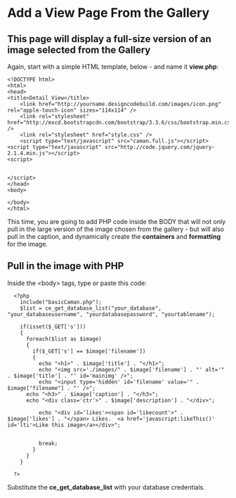 # Add a View Page From the Gallery

## This page will display a full-size version of an image selected from the Gallery

Again, start with a simple HTML template, below - and name it **view.php**:

```
<!DOCTYPE html>
<html>
<head>
<title>Detail View</title>
    <link href="http://yourname.designcodebuild.com/images/icon.png" rel="apple-touch-icon" sizes="114x114" />
    <link rel="stylesheet" href="http://mxcd.bootstrapcdn.com/bootstrap/3.3.6/css/bootstrap.min.css" />
    <link rel="stylesheet" href="style.css" />
    <script type="text/javascript" src="caman.full.js"></script>
<script type="text/javascript" src="http://code.jquery.com/jquery-2.1.4.min.js"></script>
<script>


</script>
</head>
<body>

</body>
</html>
```

This time, you are going to add PHP code inside the BODY that will not only pull in the large version of the image chosen from the gallery - but will also pull in the caption, and dynamically create the **containers** and **formatting** for the image. 

## Pull in the image with PHP
 
Inside the &lt;body&gt; tags, type or paste this code:

```
  <?php
    include("basicCaman.php");
    $list = ce_get_database_list("your_database", "your_databaseusername", "yourdatabasepassword", "yourtablename");
    
    if(isset($_GET['s']))
    {
      foreach($list as $image)
      {
        if($_GET['s'] == $image['filename'])
        {
          echo "<h1>" . $image['title'] . "</h1>";
          echo "<img src='./images/" . $image['filename'] . "' alt='" . $image['title'] . "' id='mainimg' />";
          echo "<input type='hidden' id='filename' value='" . $image["filename"] . "' />";
	  echo "<h3>" . $image['caption'] . "</h3>";
	  echo "<div class='ctr'>" . $image['description'] . "</div>";
          
          echo "<div id='likes'><span id='likecount'>" . $image['likes'] . "</span> Likes.  <a href='javascript:likeThis()' id='lti'>Like this image</a></div>";
          
          
          break;
        }
      }    
    }
    
  ?>
```

Substitute the **ce_get_database_list** with your database credentials. 

